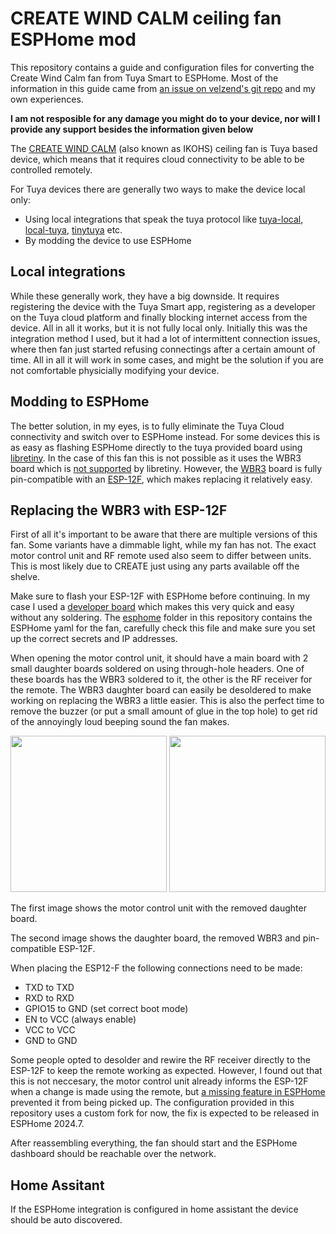 # CREATE WIND CALM ceiling fan ESPHome mod
This repository contains a guide and configuration files for converting the Create Wind Calm fan from Tuya Smart to ESPHome.
Most of the information in this guide came from [an issue on velzend's git repo](https://github.com/velzend/create_ikohs_fan/issues/7) and my own experiences.

**I am not resposible for any damage you might do to your device, nor will I provide any support besides the information given below**

The [CREATE WIND CALM](https://www.create-store.com/nl/kopen-plafondventilatoren-zonder-lamp/82468-wind-calm-plafondventilator-40w-silent-o132-cm.html) (also known as IKOHS) ceiling fan is Tuya based device, which means that it requires cloud connectivity to be able to be controlled remotely.

For Tuya devices there are generally two ways to make the device local only:
- Using local integrations that speak the tuya protocol like [tuya-local](https://github.com/rospogrigio/localtuya), [local-tuya](https://github.com/make-all/tuya-local), [tinytuya](https://github.com/jasonacox/tinytuya) etc.
- By modding the device to use ESPHome

## Local integrations
While these generally work, they have a big downside. It requires registering the device with the Tuya Smart app, registering as a developer on the Tuya cloud platform and finally blocking internet access from the device. All in all it works, but it is not fully local only.
Initially this was the integration method I used, but it had a lot of intermittent connection issues, where then fan just started refusing connectings after a certain amount of time. All in all it will work in some cases, and might be the solution if you are not comfortable physicially modifying your device.

## Modding to ESPHome
The better solution, in my eyes, is to fully eliminate the Tuya Cloud connectivity and switch over to ESPHome instead.
For some devices this is as easy as flashing ESPHome directly to the tuya provided board using [libretiny](https://docs.libretiny.eu/).
In the case of this fan this is not possible as it uses the WBR3 board which is [not supported](https://docs.libretiny.eu/docs/status/supported/#unsupported-boards) by libretiny.
However, the [WBR3](https://developer.tuya.com/en/docs/iot/wbr3-module-datasheet?id=K9dujs2k5nriy) board is fully pin-compatible with an [ESP-12F](https://docs.ai-thinker.com/_media/esp8266/docs/esp-12f_product_specification_en.pdf), which makes replacing it relatively easy.

## Replacing the WBR3 with ESP-12F
First of all it's important to be aware that there are multiple versions of this fan. Some variants have a dimmable light, while my fan has not. The exact motor control unit and RF remote used also seem to differ between units. This is most likely due to CREATE just using any parts available off the shelve.

Make sure to flash your ESP-12F with ESPHome before continuing. In my case I used a [developer board](https://www.tinytronics.nl/en/development-boards/accessories/adapter-boards/development-board-for-esp8266-wi-fi-module) which makes this very quick and easy without any soldering. 
The [esphome](esphome) folder in this repository contains the ESPHome yaml for the fan, carefully check this file and make sure you set up the correct secrets and IP addresses.

When opening the motor control unit, it should have a main board with 2 small daughter boards soldered on using through-hole headers. One of these boards has the WBR3 soldered to it, the other is the RF receiver for the remote.
The WBR3 daughter board can easily be desoldered to make working on replacing the WBR3 a little easier. This is also the perfect time to remove the buzzer (or put a small amount of glue in the top hole) to get rid of the annoyingly loud beeping sound the fan makes.

<img src="https://github.com/user-attachments/assets/ce8caa76-2155-4edd-ba73-7b7db52eb295" width="250" />
<img src="https://github.com/user-attachments/assets/3d6e0a4e-d0f2-47d6-b297-649c8fe9524f" width="250" />

The first image shows the motor control unit with the removed daughter board.

The second image shows the daughter board, the removed WBR3 and pin-compatible ESP-12F.

When placing the ESP12-F the following connections need to be made:
- TXD to TXD
- RXD to RXD
- GPIO15 to GND (set correct boot mode)
- EN to VCC (always enable)
- VCC to VCC
- GND to GND

Some people opted to desolder and rewire the RF receiver directly to the ESP-12F to keep the remote working as expected. However, I found out that this is not neccesary, the motor control unit already informs the ESP-12F when a change is made using the remote, but [a missing feature in ESPHome](https://github.com/esphome/esphome/pull/6980) prevented it from being picked up. The configuration provided in this repository uses a custom fork for now, the fix is expected to be released in ESPHome 2024.7.

After reassembling everything, the fan should start and the ESPHome dashboard should be reachable over the network.

## Home Assitant
If the ESPHome integration is configured in home assistant the device should be auto discovered.
